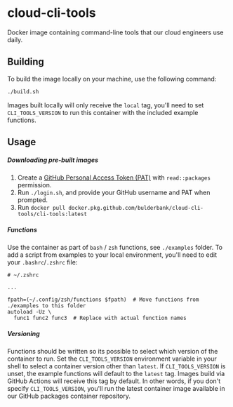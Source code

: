 # cloud-cli-tools

Docker image containing command-line tools that our cloud engineers use daily.

## Building

To build the image locally on your machine, use the following command:
```bash
./build.sh
```
Images built locally will only receive the `local` tag, you'll need to set `CLI_TOOLS_VERSION` to run this container with the included example functions.

## Usage
##### Downloading pre-built images
1. Create a [GitHub Personal Access Token (PAT)](https://docs.github.com/en/free-pro-team@latest/github/authenticating-to-github/creating-a-personal-access-token) with `read::packages` permission.
2. Run `./login.sh`, and provide your GitHub username and PAT when prompted.
3. Run `docker pull docker.pkg.github.com/bulderbank/cloud-cli-tools/cli-tools:latest`

##### Functions
Use the container as part of `bash` / `zsh` functions, see `./examples` folder.
To add a script from examples to your local environment, you'll need to edit your `.bashrc`/`.zshrc` file:

```
# ~/.zshrc

...

fpath=(~/.config/zsh/functions $fpath)  # Move functions from ./examples to this folder
autoload -Uz \
  func1 func2 func3  # Replace with actual function names

```

##### Versioning
Functions should be written so its possible to select which version of the container to run.
Set the `CLI_TOOLS_VERSION` environment variable in your shell to select a container version other than `latest`.
If `CLI_TOOLS_VERSION` is unset, the example functions will default to the `latest` tag.
Images build via GitHub Actions will receive this tag by default.
In other words, if you don't specify `CLI_TOOLS_VERSION`, you'll run the latest container image available in our GitHub packages container repository.

